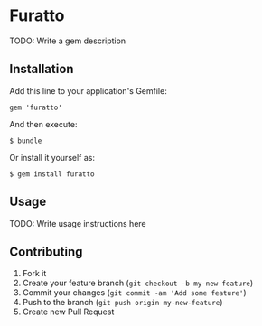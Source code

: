 # Furatto

TODO: Write a gem description

## Installation

Add this line to your application's Gemfile:

    gem 'furatto'

And then execute:

    $ bundle

Or install it yourself as:

    $ gem install furatto

## Usage

TODO: Write usage instructions here

## Contributing

1. Fork it
2. Create your feature branch (`git checkout -b my-new-feature`)
3. Commit your changes (`git commit -am 'Add some feature'`)
4. Push to the branch (`git push origin my-new-feature`)
5. Create new Pull Request
